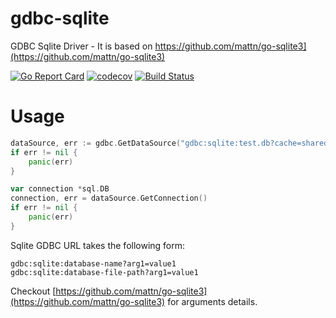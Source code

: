 # gdbc-sqlite
GDBC Sqlite Driver - It is based on https://github.com/mattn/go-sqlite3](https://github.com/mattn/go-sqlite3)

[![Go Report Card](https://goreportcard.com/badge/github.com/go-gdbc/gdbc-sqlite)](https://goreportcard.com/report/github.com/go-gdbc/gdbc-sqlite)
[![codecov](https://codecov.io/gh/go-gdbc/gdbc-sqlite/branch/main/graph/badge.svg?token=1O1KF6HIHH)](https://codecov.io/gh/go-gdbc/gdbc-sqlite)
[![Build Status](https://travis-ci.com/go-gdbc/gdbc-sqlite.svg?branch=main)](https://travis-ci.com/go-gdbc/gdbc-sqlite)

# Usage
```go
dataSource, err := gdbc.GetDataSource("gdbc:sqlite:test.db?cache=shared&mode=memory")
if err != nil {
    panic(err)
}

var connection *sql.DB
connection, err = dataSource.GetConnection()
if err != nil {
    panic(err)
}
```

Sqlite GDBC URL takes the following form:

```
gdbc:sqlite:database-name?arg1=value1
gdbc:sqlite:database-file-path?arg1=value1
```

Checkout [https://github.com/mattn/go-sqlite3](https://github.com/mattn/go-sqlite3) for arguments details.
